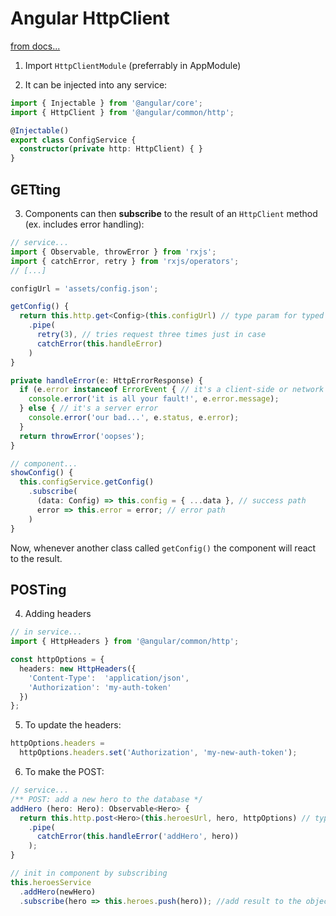 # Angular HttpClient

[from docs...](https://angular.io/guide/http)

1. Import `HttpClientModule` (preferrably in AppModule)

2. It can be injected into any service:
```typescript
import { Injectable } from '@angular/core';
import { HttpClient } from '@angular/common/http';

@Injectable()
export class ConfigService {
  constructor(private http: HttpClient) { }
}
```

## GETting

3. Components can then __subscribe__ to the result of an `HttpClient` method (ex. includes error handling):
```typescript
// service...
import { Observable, throwError } from 'rxjs';
import { catchError, retry } from 'rxjs/operators';
// [...]

configUrl = 'assets/config.json';

getConfig() {
  return this.http.get<Config>(this.configUrl) // type param for typed responses
    .pipe(
      retry(3), // tries request three times just in case
      catchError(this.handleError)
    )
}

private handleError(e: HttpErrorResponse) {
  if (e.error instanceof ErrorEvent { // it's a client-side or network error
    console.error('it is all your fault!', e.error.message);
  } else { // it's a server error
    console.error('our bad...', e.status, e.error);
  }
  return throwError('oopses');
}

// component...
showConfig() {
  this.configService.getConfig()
    .subscribe(
      (data: Config) => this.config = { ...data }, // success path
      error => this.error = error; // error path
    )
}
```

Now, whenever another class called `getConfig()` the component will react to the result.

## POSTing

4. Adding headers

```typescript
// in service...
import { HttpHeaders } from '@angular/common/http';

const httpOptions = {
  headers: new HttpHeaders({
    'Content-Type':  'application/json',
    'Authorization': 'my-auth-token'
  })
};
```

5. To update the headers: 
```typescript
httpOptions.headers =
  httpOptions.headers.set('Authorization', 'my-new-auth-token');
```

6. To make the POST:
```typescript
// service...
/** POST: add a new hero to the database */
addHero (hero: Hero): Observable<Hero> {
  return this.http.post<Hero>(this.heroesUrl, hero, httpOptions) // type parameter expects the server to return the posted object
    .pipe(
      catchError(this.handleError('addHero', hero))
    );
}

// init in component by subscribing
this.heroesService
  .addHero(newHero)
  .subscribe(hero => this.heroes.push(hero)); //add result to the object list
```

